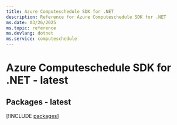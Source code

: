 ```yaml
---
title: Azure Computeschedule SDK for .NET
description: Reference for Azure Computeschedule SDK for .NET
ms.date: 03/26/2025
ms.topic: reference
ms.devlang: dotnet
ms.service: computeschedule
---
```

# Azure Computeschedule SDK for .NET - latest
## Packages - latest
[!INCLUDE [packages](computeschedule-index.md)]